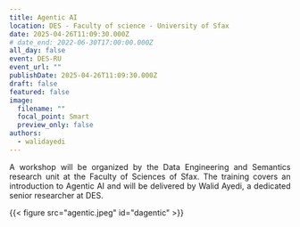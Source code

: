 ```yaml
---
title: Agentic AI
location: DES - Faculty of science - University of Sfax
date: 2025-04-26T11:09:30.000Z
# date_end: 2022-06-30T17:00:00.000Z
all_day: false
event: DES-RU
event_url: ""
publishDate: 2025-04-26T11:09:30.000Z
draft: false
featured: false
image:
  filename: ""
  focal_point: Smart
  preview_only: false
authors: 
  - walidayedi
---
```

<div style="text-align: justify">
A workshop will be organized by the Data Engineering and Semantics research unit at the Faculty of Sciences of Sfax. The training covers an introduction to Agentic AI and will be delivered by Walid Ayedi, a dedicated senior researcher at DES.</br>
</div>

 {{< figure src="agentic.jpeg" id="dagentic" >}}
